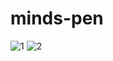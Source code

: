 # minds-pen

![1](https://github.com/aragle/minds-pen/assets/62181222/9ec613e8-40ae-4700-b21c-0a686bcfc896)
![2](https://github.com/aragle/minds-pen/assets/62181222/c0ab2296-8bcf-4220-81fb-7594a53b1e79)
